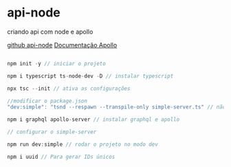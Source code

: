 # api-node
 criando api com node e apollo

[github api-node](https://github.com/ederPires/api-node)
[Documentação Apollo](https://www.apollographql.com/docs/apollo-server/)

```Javascript

npm init -y // iniciar o projeto

npm i typescript ts-node-dev -D // instalar typescript

npx tsc --init // ativa as configurações

//modificar o package.json
"dev:simple": "tsnd --respawn --transpile-only simple-server.ts" // não faz checagem de tipagem, criar arquivo simple-server

npm i graphql apollo-server // instalar graphql e apollo

// configurar o simple-server

npm run dev:simple // rodar o projeto no modo dev

npm i uuid // Para gerar IDs únicos

```
